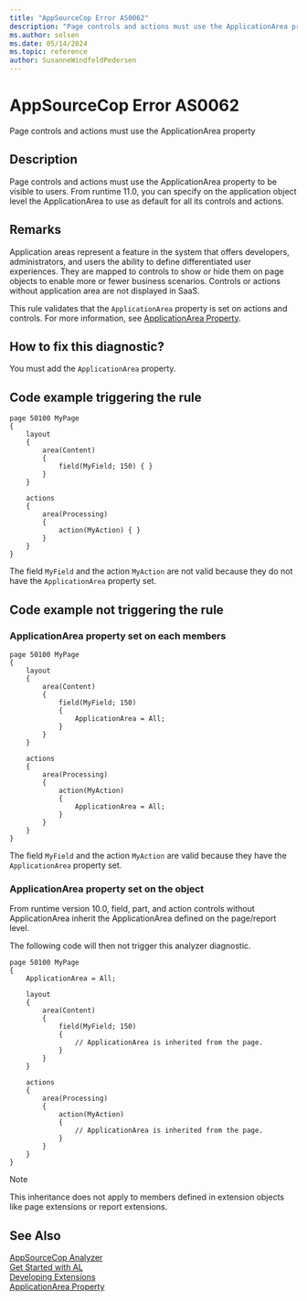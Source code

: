 ```yaml
---
title: "AppSourceCop Error AS0062"
description: "Page controls and actions must use the ApplicationArea property to be visible to users."
ms.author: solsen
ms.date: 05/14/2024
ms.topic: reference
author: SusanneWindfeldPedersen
---
```

[//]: # (START>DO_NOT_EDIT)
[//]: # (IMPORTANT:Do not edit any of the content between here and the END>DO_NOT_EDIT.)
[//]: # (Any modifications should be made in the .xml files in the ModernDev repo.)
# AppSourceCop Error AS0062
Page controls and actions must use the ApplicationArea property

## Description
Page controls and actions must use the ApplicationArea property to be visible to users. From runtime 11.0, you can specify on the application object level the ApplicationArea to use as default for all its controls and actions.

[//]: # (IMPORTANT: END>DO_NOT_EDIT)

## Remarks

Application areas represent a feature in the system that offers developers, administrators, and users the ability to define differentiated user experiences. They are mapped to controls to show or hide them on page objects to enable more or fewer business scenarios. Controls or actions without application area are not displayed in SaaS.

This rule validates that the `ApplicationArea` property is set on actions and controls. For more information, see [ApplicationArea Property](../properties/devenv-applicationarea-property.md).

## How to fix this diagnostic?

You must add the `ApplicationArea` property.

## Code example triggering the rule

```AL
page 50100 MyPage
{
    layout
    {
        area(Content)
        {
            field(MyField; 150) { }
        }
    }

    actions
    {
        area(Processing)
        {
            action(MyAction) { }
        }
    }
}
```

The field `MyField` and the action `MyAction` are not valid because they do not have the `ApplicationArea` property set.

## Code example not triggering the rule

### ApplicationArea property set on each members

```AL
page 50100 MyPage
{
    layout
    {
        area(Content)
        {
            field(MyField; 150)
            { 
                ApplicationArea = All;
            }
        }
    }

    actions
    {
        area(Processing)
        {
            action(MyAction) 
            {
                ApplicationArea = All;
            }
        }
    }
}
```

The field `MyField` and the action `MyAction` are valid because they have the `ApplicationArea` property set.

### ApplicationArea property set on the object

From runtime version 10.0, field, part, and action controls without ApplicationArea inherit the ApplicationArea defined on the page/report level.

The following code will then not trigger this analyzer diagnostic.

```AL
page 50100 MyPage
{
    ApplicationArea = All;

    layout
    {
        area(Content)
        {
            field(MyField; 150)
            {
                // ApplicationArea is inherited from the page.
            }
        }
    }

    actions
    {
        area(Processing)
        {
            action(MyAction) 
            {
                // ApplicationArea is inherited from the page.
            }
        }
    }
}
```

> [!NOTE]
> This inheritance does not apply to members defined in extension objects like page extensions or report extensions.

## See Also  
[AppSourceCop Analyzer](appsourcecop.md)  
[Get Started with AL](../devenv-get-started.md)  
[Developing Extensions](../devenv-dev-overview.md)  
[ApplicationArea Property](..//properties/devenv-applicationarea-property.md)  